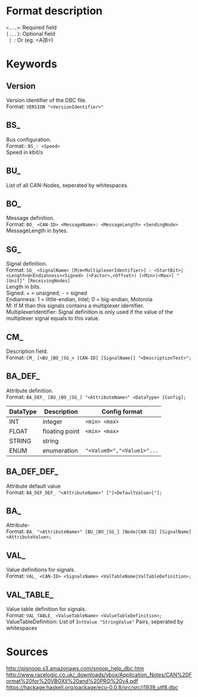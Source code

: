 # Format description
`<...>`: Required field  
`[...]`: Optional field  
`  |  `: Or (eg. <A|B>)  

# Keywords
## Version
Version identifier of the DBC file.  
Format: `VERSION "<VersionIdentifier>"`  

## BS_
Bus configuration.  
Format:: `BS_: <Speed>`  
Speed in kbit/s  

## BU_
List of all CAN-Nodes, seperated by whitespaces.  

## BO_
Message definition.  
Format: `BO_ <CAN-ID> <MessageName>: <MessageLength> <SendingNode>`  
MessageLength in bytes.  

## SG_
Signal definition.  
Format: `SG_ <SignalName> [M|m<MultiplexerIdentifier>] : <StartBit>|<Length>@<Endianness><Signed> (<Factor>,<Offset>) [<Min>|<Max>] "[Unit]" [ReceivingNodes]`  
Length in bits.  
Signed: + = unsigned; - = signed  
Endianness: 1 = little-endian, Intel; 0 = big-endian, Motorola  
M: If M than this signals contains a multiplexer identifier.  
MultiplexerIdentifier: Signal definition is only used if the value of the multiplexer signal equals to this value.  

## CM_
Description field.  
Format: `CM_ [<BU_|BO_|SG_> [CAN-ID] [SignalName]] "<DescriptionText>";`  

## BA_DEF_
Attribute definition.  
Format: `BA_DEF_ [BU_|BO_|SG_] "<AttributeName>" <DataType> [Config];`  

DataType | Description         | Config format
---------|---------------------|----------------
INT      | integer             | `<min> <max>`
FLOAT    | floating point      | `<min> <max>`
STRING   | string              | 
ENUM     | enumeration         | `"<Value0>","<Value1>"...`

## BA_DEF_DEF_
Attribute default value  
Format: `BA_DEF_DEF_ "<AttributeName>" ["]<DefaultValue>["];`

## BA_
Attribute-  
Format: `BA_ "<AttributeName>" [BU_|BO_|SG_] [Node|CAN-ID] [SignalName] <AttributeValue>;`

## VAL_
Value definitions for signals.  
Format: `VAL_ <CAN-ID> <SignalsName> <ValTableName|ValTableDefinition>;`

## VAL_TABLE_
Value table definition for signals.  
Format: `VAL_TABLE_ <ValueTableName> <ValueTableDefinition>;`  
ValueTableDefinition: List of `IntValue "StringValue"` Pairs, seperated by whitespaces

# Sources
http://pisnoop.s3.amazonaws.com/snoop_help_dbc.htm  
http://www.racelogic.co.uk/_downloads/vbox/Application_Notes/CAN%20Format%20for%20VBOXII%20and%20PRO%20v4.pdf  
https://hackage.haskell.org/package/ecu-0.0.8/src/src/j1939_utf8.dbc